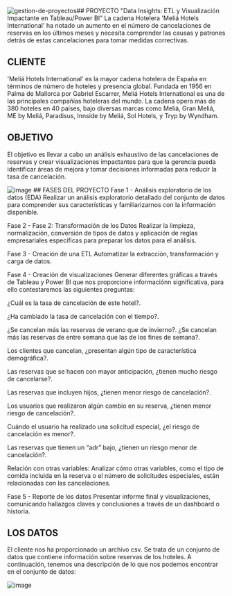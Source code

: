 ![gestion-de-proyectos](https://github.com/user-attachments/assets/477ea5b9-9007-4aa4-9d4b-360de22ed5a3)## PROYECTO  "Data Insights: ETL y Visualización Impactante en Tableau/Power BI"
La cadena Hotelera 'Meliá Hotels International' ha notado un aumento en el número de cancelaciones de reservas en los últimos meses y necesita comprender las causas y patrones detrás de estas cancelaciones para tomar medidas correctivas.

## CLIENTE
'Meliá Hotels International' es la mayor cadena hotelera de España en términos de número de hoteles y presencia global. Fundada en 1956 en Palma de Mallorca por Gabriel Escarrer, Meliá Hotels International es una de las principales compañías hoteleras del mundo. La cadena opera más de 380 hoteles en 40 países, bajo diversas marcas como Meliá, Gran Meliá, ME by Meliá, Paradisus, Innside by Meliá, Sol Hotels, y Tryp by Wyndham.

## OBJETIVO
El objetivo es llevar a cabo un análisis exhaustivo de las cancelaciones de reservas y crear visualizaciones impactantes para que la gerencia pueda identificar áreas de mejora y tomar decisiones informadas para reducir la tasa de cancelación.

![image](https://github.com/user-attachments/assets/590b915d-b6ab-43c6-95c7-84ce2d4f2cb3) ## FASES DEL PROYECTO
  Fase 1 - Análisis exploratorio de los datos (EDA)
  Realizar un análisis exploratorio detallado del conjunto de datos para comprender sus características y familiarizarnos con la información disponible.
  
  Fase 2 - Fase 2: Transformación de los Datos
  Realizar la limpieza, normalización, conversión de tipos de datos y aplicación de reglas empresariales específicas para preparar los datos para el análisis.
  
  Fase 3 - Creación de una ETL
  Automatizar la extracción, transformación y carga de datos.
 
  Fase 4 - Creación de visualizaciones
  Generar diferentes gráficas a través de Tableau y Power BI que nos proporcione informaciónn significativa, para ello contestaremos las siguientes preguntas:
  
¿Cuál es la tasa de cancelación de este hotel?.

¿Ha cambiado la tasa de cancelación con el tiempo?.

¿Se cancelan más las reservas de verano que de invierno?. ¿Se cancelan más las reservas de entre semana que las de los fines de semana?.

Los clientes que cancelan, ¿presentan algún tipo de característica demográfica?.

Las reservas que se hacen con mayor anticipación, ¿tienen mucho riesgo de cancelarse?.

Las reservas que incluyen hijos, ¿tienen menor riesgo de cancelación?.

Los usuarios que realizaron algún cambio en su reserva, ¿tienen menor riesgo de cancelación?.

Cuándo el usuario ha realizado una solicitud especial, ¿el riesgo de cancelación es menor?.

Las reservas que tienen un “adr” bajo, ¿tienen un riesgo menor de cancelación?.

Relación con otras variables: Analizar cómo otras variables, como el tipo de comida incluida en la reserva o el número de solicitudes especiales, están relacionadas con las cancelaciones.

  Fase 5 - Reporte de los datos
  Presentar informe final y visualizaciones, comunicando hallazgos claves y conclusiones a través de un dashboard o historia.


## LOS DATOS

El cliente nos ha proporcionado un archivo csv. Se trata de un conjunto de datos que contiene información sobre reservas de los hoteles. A continuación, tenemos una descripción de lo que nos podemos encontrar en el conjunto de datos:

![image](https://github.com/user-attachments/assets/c1006368-d7f7-48be-b538-5e38c1707931)


